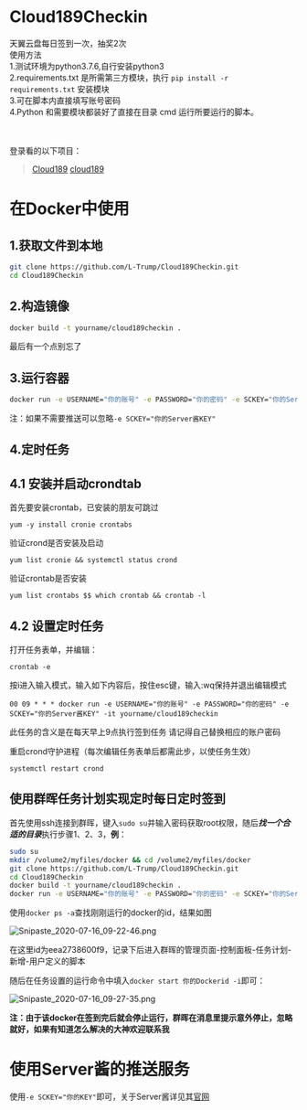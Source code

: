 # Cloud189Checkin

天翼云盘每日签到一次，抽奖2次<br>
使用方法<br>
1.测试环境为python3.7.6,自行安装python3<br>
2.requirements.txt 是所需第三方模块，执行 `pip install -r requirements.txt` 安装模块<br>
3.可在脚本内直接填写账号密码<br>
4.Python 和需要模块都装好了直接在目录 cmd 运行所要运行的脚本。<br>
<br>
<br>

登录看的以下项目：
> [Cloud189](https://github.com/Dawnnnnnn/Cloud189)
> [cloud189](https://github.com/Aruelius/cloud189)

# 在Docker中使用

1.获取文件到本地
----

```zsh
git clone https://github.com/L-Trump/Cloud189Checkin.git
cd Cloud189Checkin
```

2.构造镜像
-----

```zsh
docker build -t yourname/cloud189checkin .
```

最后有一个点别忘了

3.运行容器
-----

```zsh
docker run -e USERNAME="你的账号" -e PASSWORD="你的密码" -e SCKEY="你的Server酱KEY" -it yourname/cloud189checkin
```

注：如果不需要推送可以忽略`-e SCKEY="你的Server酱KEY"`

4.定时任务
-----
## 4.1 安装并启动crondtab
首先要安装crontab，已安装的朋友可跳过
```
yum -y install cronie crontabs
```
验证crond是否安装及启动
```
yum list cronie && systemctl status crond
```
验证crontab是否安装
```
yum list crontabs $$ which crontab && crontab -l
```
## 4.2 设置定时任务
打开任务表单，并编辑：
```
crontab -e
```
按i进入输入模式，输入如下内容后，按住esc键，输入:wq保持并退出编辑模式
```
00 09 * * * docker run -e USERNAME="你的账号" -e PASSWORD="你的密码" -e SCKEY="你的Server酱KEY" -it yourname/cloud189checkin
```
此任务的含义是在每天早上9点执行签到任务
请记得自己替换相应的账户密码

重启crond守护进程（每次编辑任务表单后都需此步，以使任务生效）
```
systemctl restart crond
```




使用群晖任务计划实现定时每日定时签到
-----

首先使用ssh连接到群晖，键入`sudo su`并输入密码获取root权限，随后***找一个合适的目录***执行步骤1、2、3，**例**：

```zsh
sudo su
mkdir /volume2/myfiles/docker && cd /volume2/myfiles/docker
git clone https://github.com/L-Trump/Cloud189Checkin.git
cd Cloud189Checkin
docker build -t yourname/cloud189checkin .
docker run -e USERNAME="你的账号" -e PASSWORD="你的密码" -e SCKEY="你的Server酱KEY" -it yourname/cloud189checkin
```

使用`docker ps -a`查找刚刚运行的docker的id，结果如图

![Snipaste_2020-07-16_09-22-46.png](https://xqhma.oss-cn-hangzhou.aliyuncs.com/image/Snipaste_2020-07-16_09-22-46.png)

在这里id为eea2738600f9，记录下后进入群晖的管理页面-控制面板-任务计划-新增-用户定义的脚本

随后在任务设置的运行命令中填入`docker start 你的Dockerid -i`即可：

![Snipaste_2020-07-16_09-27-35.png](https://xqhma.oss-cn-hangzhou.aliyuncs.com/image/Snipaste_2020-07-16_09-27-35.png)

**注：由于该docker在签到完后就会停止运行，群晖在消息里提示意外停止，忽略就好，如果有知道怎么解决的大神欢迎联系我**

# 使用Server酱的推送服务

使用`-e SCKEY="你的KEY"`即可，关于Server酱详见其[官网](https://sc.ftqq.com/3.version)

